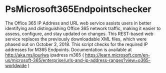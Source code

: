 # PsMicrosoft365Endpointschecker

The Office 365 IP Address and URL web service assists users in better identifying and distinguishing Office 365 network traffic, making it easier to assess, configure, and stay updated on changes. This REST-based web service replaces the previously downloadable XML files, which were phased out on October 2, 2018. This script checks for the required IP addresses for M365 Endpoints.
Documentation is available at http://aka.ms/ipurlws
ipadress m365 ( https://learn.microsoft.com/en-us/microsoft-365/enterprise/urls-and-ip-address-ranges?view=o365-worldwide )
